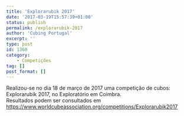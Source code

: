 ```yaml
---
title: 'Explorarubik 2017'
date: '2017-03-19T15:57:39+01:00'
status: publish
permalink: /explorarubik-2017
author: 'Cubing Portugal'
excerpt: ''
type: post
id: 1360
category:
    - Competições
tag: []
post_format: []
---
```

Realizou-se no dia 18 de março de 2017 uma competição de cubos: Explorarubik 2017, no Exploratório em Coimbra.  
Resultados podem ser consultados em <https://www.worldcubeassociation.org/competitions/Explorarubik2017>
